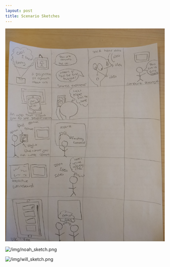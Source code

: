 ```yaml
---
layout: post
title: Scenario Sketches
---
```


![/img/anjali_sketch.png](/img/anjali_sketch.png)

![/img/noah_sketch.png](/img/noah_sketch.png)

![/img/will_sketch.png](/img/will_sketch.png)
